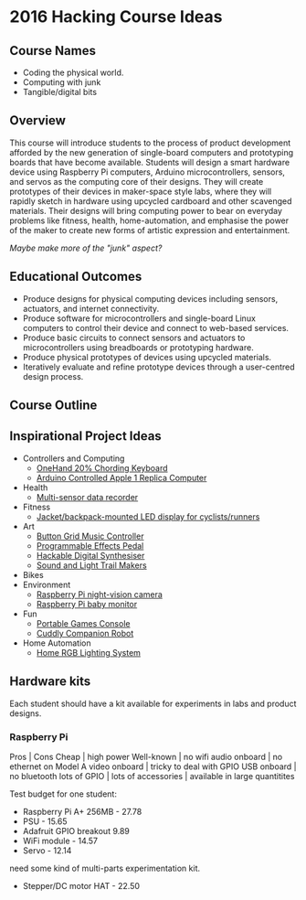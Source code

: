 # 2016 Hacking Course Ideas
    
## Course Names

- Coding the physical world.
- Computing with junk
- Tangible/digital bits

## Overview

This course will introduce students to the process of product
development afforded by the new generation of single-board computers
and prototyping boards that have become available. Students will
design a smart hardware device using Raspberry Pi computers,
Arduino microcontrollers, sensors, and servos as the computing core of
their designs. They will create prototypes of their devices in
maker-space style labs, where they will rapidly sketch in hardware
using upcycled cardboard and other scavenged materials. Their designs
will bring computing power to bear on everyday problems like fitness,
health, home-automation, and emphasise the power of the maker to
create new forms of artistic expression and entertainment.

*Maybe make more of the "junk" aspect?*

## Educational Outcomes

- Produce designs for physical computing devices including sensors,
  actuators, and internet connectivity.
- Produce software for microcontrollers and single-board Linux
  computers to control their device and connect to web-based services.
- Produce basic circuits to connect sensors and actuators to
  microcontrollers using breadboards or prototyping hardware.
- Produce physical prototypes of devices using upcycled materials.
- Iteratively evaluate and refine prototype devices through a
  user-centred design process.

## Course Outline

## Inspirational Project Ideas

- Controllers and Computing
    - [OneHand 20% Chording Keyboard](http://deskthority.net/workshop-f7/onehand-20-keyboard-t6617-120.html)
    - [Arduino Controlled Apple 1 Replica Computer](http://dave.cheney.net/2014/12/26/make-your-own-apple-1-replica)
- Health
    - [Multi-sensor data recorder](https://hackaday.io/project/1395-open-source-science-tricorder)
- Fitness
    - [Jacket/backpack-mounted LED display for cyclists/runners](http://www.wired.com/2010/09/cyclists-backpack-shows-led-turn-signals/)
- Art
    - [Button Grid Music Controller](http://flipmu.com/work/arduinome/)
    - [Programmable Effects Pedal](http://hackaday.com/2012/11/30/guitar-foot-controller-uses-dsp-for-audio-effects/)
    - [Hackable Digital Synthesiser](https://ccrma.stanford.edu/~eberdahl/Papers/NIME2014EmbeddedAcousticInstruments.pdf)
    - [Sound and Light Trail Makers](https://hackaday.io/project/157-center-flee)
- Bikes
- Environment
    - [Raspberry Pi night-vision camera](http://www.mcmelectronics.com/product/RASPBERRY-PI-/28-18030)
    - [Raspberry Pi baby monitor](https://www.raspberrypi.org/products/camera-module/)
- Fun
    - [Portable Games Console](https://youtu.be/zrEj1aQRbpw)
    - [Cuddly Companion Robot](http://www.nickstedman.com/art/adb.html)
- Home Automation
    - [Home RGB Lighting System]()

## Hardware kits

Each student should have a kit available for experiments in labs and
product designs.

### Raspberry Pi

Pros | Cons
Cheap | high power
Well-known | no wifi
audio onboard | no ethernet on Model A
video onboard | tricky to deal with GPIO
USB onboard | no bluetooth
lots of GPIO |
lots of accessories |
available in large quantitites

Test budget for one student:

- Raspberry Pi A+ 256MB - 27.78
- PSU - 15.65
- Adafruit GPIO breakout 9.89
- WiFi module - 14.57
- Servo - 12.14

need some kind of multi-parts experimentation kit.

- Stepper/DC motor HAT - 22.50

### 
